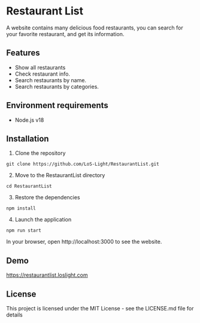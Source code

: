 # Restaurant List

A website contains many delicious food restaurants, you can search for your favorite restaurant, and get its information.

## Features

-   Show all restaurants
-   Check restaurant info.
-   Search restaurants by name.
-   Search restaurants by categories.

## Environment requirements

-   Node.js v18

## Installation

1. Clone the repository

```
git clone https://github.com/LoS-Light/RestaurantList.git
```

2. Move to the RestaurantList directory

```
cd RestaurantList
```

3. Restore the dependencies

```
npm install
```

4. Launch the application

```
npm run start
```

In your browser, open http://localhost:3000 to see the website.

## Demo

https://restaurantlist.loslight.com

## License

This project is licensed under the MIT License - see the LICENSE.md file for details
